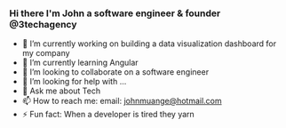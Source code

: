 ### Hi there I'm John a software engineer & founder @3techagency


- 🔭 I’m currently working on building a data visualization dashboard for my company
- 🌱 I’m currently learning Angular
- 👯 I’m looking to collaborate on a software engineer
- 🤔 I’m looking for help with ...
- 💬 Ask me about Tech
- 📫 How to reach me: email: johnmuange@hotmail.com 
- ⚡ Fun fact: When a developer is tired they yarn
